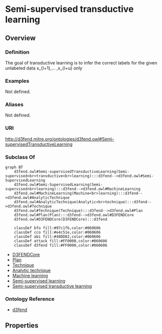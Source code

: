 # Semi-supervised transductive learning

## Overview

### Definition
The goal of transductive learning is to infer the correct labels for the given unlabeled data
x_{l+1},... ,x_{l+u} only

### Examples
Not defined.

### Aliases
Not defined.

### URI
http://d3fend.mitre.org/ontologies/d3fend.owl#Semi-supervisedTransductiveLearning

### Subclass Of
```mermaid
graph BT
    d3fend.owl#Semi-supervisedTransductiveLearning(Semi-supervised<br>transductive<br>learning):::d3fend-->d3fend.owl#Semi-SupervisedLearning
    d3fend.owl#Semi-SupervisedLearning(Semi-supervised<br>learning):::d3fend-->d3fend.owl#MachineLearning
    d3fend.owl#MachineLearning(Machine<br>learning):::d3fend-->d3fend.owl#AnalyticTechnique
    d3fend.owl#AnalyticTechnique(Analytic<br>technique):::d3fend-->d3fend.owl#Technique
    d3fend.owl#Technique(Technique):::d3fend-->d3fend.owl#Plan
    d3fend.owl#Plan(Plan):::d3fend-->d3fend.owl#D3FENDCore
    d3fend.owl#D3FENDCore(D3FENDCore):::d3fend
    
    classDef bfo fill:#97c1fb,color:#060606
    classDef cco fill:#e4c51e,color:#060606
    classDef abi fill:#48DD82,color:#060606
    classDef attack fill:#FF0000,color:#060606
    classDef d3fend fill:#FF0000,color:#060606
```

- [D3FENDCore](/docs/ontology/reference/model/D3FENDCore/D3FENDCore.md)
- [Plan](/docs/ontology/reference/model/D3FENDCore/Plan/Plan.md)
- [Technique](/docs/ontology/reference/model/D3FENDCore/Plan/Technique/Technique.md)
- [Analytic technique](/docs/ontology/reference/model/D3FENDCore/Plan/Technique/Analytic%20technique/Analytic%20technique.md)
- [Machine learning](/docs/ontology/reference/model/D3FENDCore/Plan/Technique/Analytic%20technique/Machine%20learning/Machine%20learning.md)
- [Semi-supervised learning](/docs/ontology/reference/model/D3FENDCore/Plan/Technique/Analytic%20technique/Machine%20learning/Semi-supervised%20learning/Semi-supervised%20learning.md)
- [Semi-supervised transductive learning](/docs/ontology/reference/model/D3FENDCore/Plan/Technique/Analytic%20technique/Machine%20learning/Semi-supervised%20learning/Semi-supervised%20transductive%20learning/Semi-supervised%20transductive%20learning.md)


### Ontology Reference
- [d3fend](http://d3fend.mitre.org/ontologies/d3fend.owl#)

## Properties
